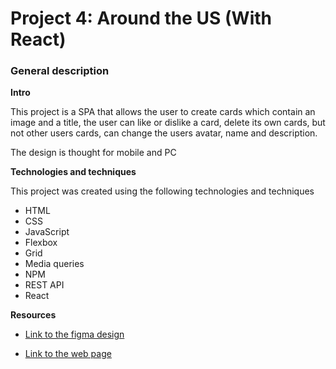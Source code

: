 # Project 4: Around the US (With React)

### General description
  
**Intro**    
  
This project is a SPA that allows the user to create cards which contain an image and a title, the user can like or dislike a card, delete its own cards,
but not other users cards, can change the users avatar, name and description.

The design is thought for mobile and PC

**Technologies and techniques**

This project was created using the following technologies and techniques
  
  * HTML
  * CSS
  * JavaScript
  * Flexbox
  * Grid
  * Media queries
  * NPM
  * REST API
  * React

**Resources**  
  
* [Link to the figma design](https://www.figma.com/file/LDMgqWesKpQkIwhOfEBuTS/WEB%2C-Sprint-5%3A-Around-The-U.S.-%7C-desktop-%2B-mobile?node-id=0%3A1)

* [Link to the web page](https://julioeva.github.io/web_project_4_esp/)
  
